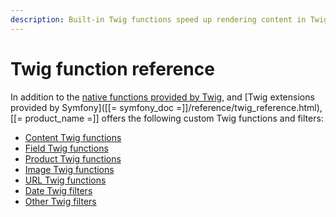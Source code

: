 ```yaml
---
description: Built-in Twig functions speed up rendering content in Twig templates.
---
```


# Twig function reference

In addition to the [native functions provided by Twig](https://twig.symfony.com/doc/2.x/functions/index.html),
and [Twig extensions provided by Symfony]([[= symfony_doc =]]/reference/twig_reference.html),
[[= product_name =]] offers the following custom Twig functions and filters:

- [Content Twig functions](content_twig_functions.md)
- [Field Twig functions](field_twig_functions.md)
- [Product Twig functions](product_twig_functions.md)
- [Image Twig functions](image_twig_functions.md)
- [URL Twig functions](url_twig_functions.md)
- [Date Twig filters](date_twig_filters.md)
- [Other Twig filters](other_twig_filters.md)
